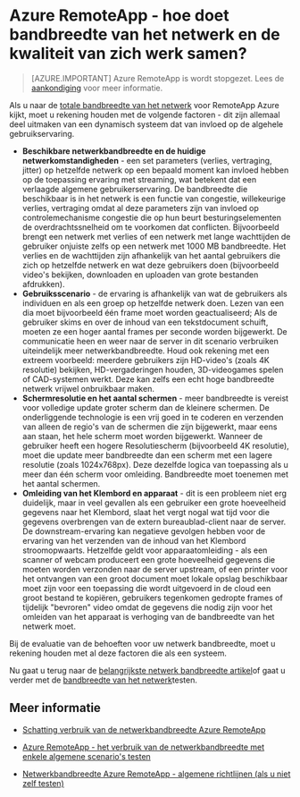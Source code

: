 <properties 
    pageTitle="Azure RemoteApp - hoe doet bandbreedte van het netwerk en de kwaliteit van zich werk samen? | Microsoft Azure"
    description="Informatie over welke gevolgen de netwerkbandbreedte in Azure RemoteApp-kwaliteit van de ervaring van de gebruiker."
    services="remoteapp"
    documentationCenter="" 
    authors="lizap" 
    manager="mbaldwin" />

<tags 
    ms.service="remoteapp" 
    ms.workload="compute" 
    ms.tgt_pltfrm="na" 
    ms.devlang="na" 
    ms.topic="article" 
    ms.date="08/15/2016" 
    ms.author="elizapo" />

# <a name="azure-remoteapp---how-do-network-bandwidth-and-quality-of-experience-work-together"></a>Azure RemoteApp - hoe doet bandbreedte van het netwerk en de kwaliteit van zich werk samen?

> [AZURE.IMPORTANT]
> Azure RemoteApp is wordt stopgezet. Lees de [aankondiging](https://go.microsoft.com/fwlink/?linkid=821148) voor meer informatie.

Als u naar de [totale bandbreedte van het netwerk](remoteapp-bandwidth.md) voor RemoteApp Azure kijkt, moet u rekening houden met de volgende factoren - dit zijn allemaal deel uitmaken van een dynamisch systeem dat van invloed op de algehele gebruikservaring. 

- **Beschikbare netwerkbandbreedte en de huidige netwerkomstandigheden** - een set parameters (verlies, vertraging, jitter) op hetzelfde netwerk op een bepaald moment kan invloed hebben op de toepassing ervaring met streaming, wat betekent dat een verlaagde algemene gebruikerservaring. De bandbreedte die beschikbaar is in het netwerk is een functie van congestie, willekeurige verlies, vertraging omdat al deze parameters zijn van invloed op controlemechanisme congestie die op hun beurt besturingselementen de overdrachtssnelheid om te voorkomen dat conflicten.  Bijvoorbeeld brengt een netwerk met verlies of een netwerk met lange wachttijden de gebruiker onjuiste zelfs op een netwerk met 1000 MB bandbreedte. Het verlies en de wachttijden zijn afhankelijk van het aantal gebruikers die zich op hetzelfde netwerk en wat deze gebruikers doen (bijvoorbeeld video's bekijken, downloaden en uploaden van grote bestanden afdrukken).
- **Gebruiksscenario** - de ervaring is afhankelijk van wat de gebruikers als individuen en als een groep op hetzelfde netwerk doen. Lezen van een dia moet bijvoorbeeld één frame moet worden geactualiseerd; Als de gebruiker skims en over de inhoud van een tekstdocument schuift, moeten ze een hoger aantal frames per seconde worden bijgewerkt. De communicatie heen en weer naar de server in dit scenario verbruiken uiteindelijk meer netwerkbandbreedte. Houd ook rekening met een extreem voorbeeld: meerdere gebruikers zijn HD-video's (zoals 4K resolutie) bekijken, HD-vergaderingen houden, 3D-videogames spelen of CAD-systemen werkt. Deze kan zelfs een echt hoge bandbreedte netwerk vrijwel onbruikbaar maken.
- **Schermresolutie en het aantal schermen** - meer bandbreedte is vereist voor volledige update groter scherm dan de kleinere schermen. De onderliggende technologie is een vrij goed in te coderen en verzenden van alleen de regio's van de schermen die zijn bijgewerkt, maar eens aan staan, het hele scherm moet worden bijgewerkt. Wanneer de gebruiker heeft een hogere Resolutiescherm (bijvoorbeeld 4K resolutie), moet die update meer bandbreedte dan een scherm met een lagere resolutie (zoals 1024x768px). Deze dezelfde logica van toepassing als u meer dan één scherm voor omleiding. Bandbreedte moet toenemen met het aantal schermen.
- **Omleiding van het Klembord en apparaat** - dit is een probleem niet erg duidelijk, maar in veel gevallen als een gebruiker een grote hoeveelheid gegevens naar het Klembord, slaat het vergt nogal wat tijd voor die gegevens overbrengen van de extern bureaublad-client naar de server. De downstream-ervaring kan negatieve gevolgen hebben voor de ervaring van het verzenden van de inhoud van het Klembord stroomopwaarts. Hetzelfde geldt voor apparaatomleiding - als een scanner of webcam produceert een grote hoeveelheid gegevens die moeten worden verzonden naar de server upstream, of een printer voor het ontvangen van een groot document moet lokale opslag beschikbaar moet zijn voor een toepassing die wordt uitgevoerd in de cloud een groot bestand te kopiëren, gebruikers tegenkomen gedropte frames of tijdelijk "bevroren" video omdat de gegevens die nodig zijn voor het omleiden van het apparaat is verhoging van de bandbreedte van het netwerk moet. 

Bij de evaluatie van de behoeften voor uw netwerk bandbreedte, moet u rekening houden met al deze factoren die als een systeem.

Nu gaat u terug naar de [belangrijkste netwerk bandbreedte artikel](remoteapp-bandwidth.md)of gaat u verder met de [bandbreedte van het netwerk](remoteapp-bandwidthtests.md)testen.

## <a name="learn-more"></a>Meer informatie
- [Schatting verbruik van de netwerkbandbreedte Azure RemoteApp](remoteapp-bandwidth.md)

- [Azure RemoteApp - het verbruik van de netwerkbandbreedte met enkele algemene scenario's testen](remoteapp-bandwidthtests.md)

- [Netwerkbandbreedte Azure RemoteApp - algemene richtlijnen (als u niet zelf testen)](remoteapp-bandwidthguidelines.md)